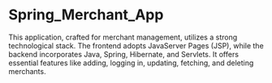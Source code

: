 # Spring_Merchant_App
This application, crafted for merchant management, utilizes a strong technological stack. The frontend adopts JavaServer Pages (JSP), while the backend incorporates Java, Spring, Hibernate, and Servlets. It offers essential features like adding, logging in, updating, fetching, and deleting merchants. 
